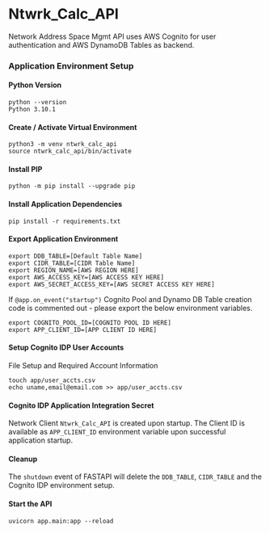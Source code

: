 # Ntwrk_Calc_API
 Network Address Space Mgmt API uses AWS Cognito for user authentication and AWS DynamoDB Tables as backend.

### Application Environment Setup

#### Python Version
```
python --version               
Python 3.10.1
```

#### Create / Activate Virtual Environment
```
python3 -m venv ntwrk_calc_api
source ntwrk_calc_api/bin/activate
```

#### Install PIP
```
python -m pip install --upgrade pip
```

#### Install Application Dependencies
```
pip install -r requirements.txt
```

#### Export Application Environment
```
export DDB_TABLE=[Default Table Name]
export CIDR_TABLE=[CIDR Table Name]
export REGION_NAME=[AWS REGION HERE]
export AWS_ACCESS_KEY=[AWS ACCESS KEY HERE]
export AWS_SECRET_ACCESS_KEY=[AWS SECRET ACCESS KEY HERE]
```
If `@app.on_event("startup")` Cognito Pool and Dynamo DB Table creation code is commented out - please export the below environment variables.
```
export COGNITO_POOL_ID=[COGNITO POOL ID HERE]
export APP_CLIENT_ID=[APP CLIENT ID HERE]
```

#### Setup Cognito IDP User Accounts
File Setup and Required Account Information
```
touch app/user_accts.csv
echo uname,email@email.com >> app/user_accts.csv
```
#### Cognito IDP Application Integration Secret
Network Client `Ntwrk_Calc_API` is created upon startup.
The Client ID is available as `APP_CLIENT_ID` environment variable upon successful application startup.

#### Cleanup
The `shutdown` event of FASTAPI will delete the `DDB_TABLE`, `CIDR_TABLE` and the Cognito IDP environment setup.

#### Start the API
```
uvicorn app.main:app --reload
```
